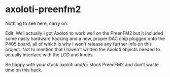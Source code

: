 # axoloti-preenfm2

Nothing to see here, carry on.

Edit: Well actually I got Axoloti to work well on the PreenFM2 but it included some nasty hardware hacking and a new, proper DAC chip plugged onto the P405 board, all of which is why I won't release any further info on this project. Not to mention that I haven't written the Axoloti objects needed to actually interface with the LCD and knobs.

Be happy with your stock axoloti and/or stock PreenFM2 and don't waste time on this hack.

